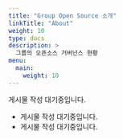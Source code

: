 ```yaml
---
title: "Group Open Source 소개"
linkTitle: "About"
weight: 10
type: docs
description: >
  그룹의 오픈소스 거버넌스 현황
menu:
  main:
    weight: 10
---
```



게시물 작성 대기중입니다.

* 게시물 작성 대기중입니다. 
* 게시물 작성 대기중입니다.

